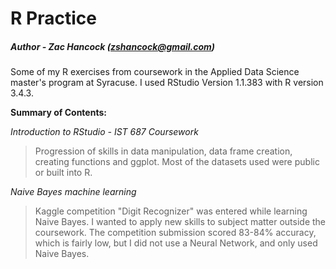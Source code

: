 R Practice
==============
##### Author - Zac Hancock (zshancock@gmail.com)

Some of my R exercises from coursework in the Applied Data Science master's program at Syracuse. 
I used RStudio Version 1.1.383 with R version 3.4.3.

**Summary of Contents:**

*Introduction to RStudio - IST 687 Coursework*
>Progression of skills in data manipulation, data frame creation, creating functions and ggplot. Most of the datasets 
>used were public or built into R. 

*Naive Bayes machine learning*
>Kaggle competition "Digit Recognizer" was entered while learning Naive Bayes. I wanted to apply new skills to subject matter
>outside the coursework. The competition submission scored 83-84% accuracy, which is fairly low, but I did not use a Neural 
>Network, and only used Naive Bayes. 
 

